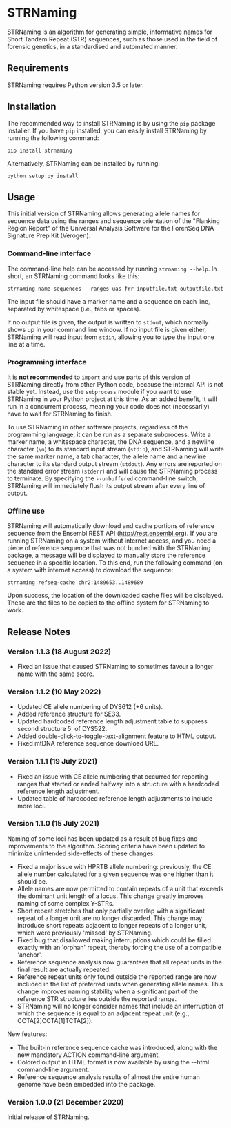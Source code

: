STRNaming
=========
STRNaming is an algorithm for generating simple, informative names for Short
Tandem Repeat (STR) sequences, such as those used in the field of forensic
genetics, in a standardised and automated manner.


Requirements
------------
STRNaming requires Python version 3.5 or later.


Installation
------------
The recommended way to install STRNaming is by using the `pip` package
installer. If you have `pip` installed, you can easily install STRNaming by
running the following command:

    pip install strnaming

Alternatively, STRNaming can be installed by running:

    python setup.py install


Usage
-----
This initial version of STRNaming allows generating allele names for sequence
data using the ranges and sequence orientation of the "Flanking Region Report"
of the Universal Analysis Software for the ForenSeq DNA Signature Prep Kit
(Verogen).

### Command-line interface
The command-line help can be accessed by running `strnaming --help`. In short,
an STRNaming command looks like this:

    strnaming name-sequences --ranges uas-frr inputfile.txt outputfile.txt

The input file should have a marker name and a sequence on each line, separated
by whitespace (i.e., tabs or spaces).

If no output file is given, the output is written to `stdout`, which normally
shows up in your command line window. If no input file is given either,
STRNaming will read input from `stdin`, allowing you to type the input one line
at a time.

### Programming interface
It is **not recommended** to `import` and use parts of this version of
STRNaming directly from other Python code, because the internal API is not
stable yet. Instead, use the `subprocess` module if you want to use STRNaming
in your Python project at this time. As an added benefit, it will run in a
concurrent process, meaning your code does not (necessarily) have to wait for
STRNaming to finish.

To use STRNaming in other software projects, regardless of the programming
language, it can be run as a separate subprocess. Write a marker name, a
whitespace character, the DNA sequence, and a newline character (`\n`) to its
standard input stream (`stdin`), and STRNaming will write the same marker name,
a tab character, the allele name and a newline character to its standard output
stream (`stdout`). Any errors are reported on the standard error stream
(`stderr`) and will cause the STRNaming process to terminate. By specifying the
`--unbuffered` command-line switch, STRNaming will immediately flush its output
stream after every line of output.

### Offline use
STRNaming will automatically download and cache portions of reference sequence
from the Ensembl REST API (http://rest.ensembl.org). If you are running
STRNaming on a system without internet access, and you need a piece of
reference sequence that was not bundled with the STRNaming package, a message
will be displayed to manually store the reference sequence in a specific
location. To this end, run the following command (on a system with internet
access) to download the sequence:

    strnaming refseq-cache chr2:1489653..1489689

Upon success, the location of the downloaded cache files will be displayed.
These are the files to be copied to the offline system for STRNaming to work.


Release Notes
-------------
### Version 1.1.3 (18 August 2022)
* Fixed an issue that caused STRNaming to sometimes favour a longer name with
  the same score.

### Version 1.1.2 (10 May 2022)
* Updated CE allele numbering of DYS612 (+6 units).
* Added reference structure for SE33.
* Updated hardcoded reference length adjustment table to suppress second
  structure 5' of DYS522.
* Added double-click-to-toggle-text-alignment feature to HTML output.
* Fixed mtDNA reference sequence download URL.

### Version 1.1.1 (19 July 2021)
* Fixed an issue with CE allele numbering that occurred for reporting ranges
  that started or ended halfway into a structure with a hardcoded reference
  length adjustment.
* Updated table of hardcoded reference length adjustments to include more loci.

### Version 1.1.0 (15 July 2021)
Naming of some loci has been updated as a result of bug fixes and improvements
to the algorithm. Scoring criteria have been updated to minimize unintended
side-effects of these changes.
* Fixed a major issue with HPRTB allele numbering: previously, the CE allele
  number calculated for a given sequence was one higher than it should be.
* Allele names are now permitted to contain repeats of a unit that exceeds the
  dominant unit length of a locus. This change greatly improves naming of some
  complex Y-STRs.
* Short repeat stretches that only partially overlap with a significant repeat
  of a longer unit are no longer discarded. This change may introduce short
  repeats adjacent to longer repeats of a longer unit, which were previously
  'missed' by STRNaming.
* Fixed bug that disallowed making interruptions which could be filled exactly
  with an 'orphan' repeat, thereby forcing the use of a compatible 'anchor'.
* Reference sequence analysis now guarantees that all repeat units in the
  final result are actually repeated.
* Reference repeat units only found outside the reported range are now included
  in the list of preferred units when generating allele names. This change
  improves naming stability when a significant part of the reference STR
  structure lies outside the reported range.
* STRNaming will no longer consider names that include an interruption of which
  the sequence is equal to an adjacent repeat unit (e.g., CCTA[2]CCTA[1]TCTA[2]).

New features:
* The built-in reference sequence cache was introduced, along with the new
  mandatory ACTION command-line argument.
* Colored output in HTML format is now available by using the --html
  command-line argument.
* Reference sequence analysis results of almost the entire human genome have
  been embedded into the package.

### Version 1.0.0 (21 December 2020)
Initial release of STRNaming.
